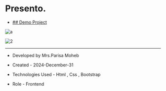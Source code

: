# Presento.

- <a href="https://parisamohebweb.github.io/first-bootstrap">## Demo Project</a>


![a](https://github.com/user-attachments/assets/deec7e93-77a3-4bac-a361-74e2a216b6b7)


![2](https://github.com/user-attachments/assets/e23e8e5d-1c04-4e00-b2a8-26743c79a380)

---

- Developed by Mrs.Parisa Moheb

- Created - 2024-December-31

- Technologies Used - Html , Css , Bootstrap

- Role - Frontend

